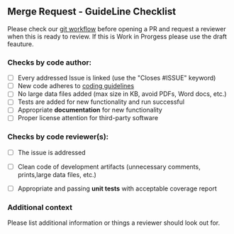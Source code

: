 ## Merge Request - GuideLine Checklist
Please check our [git workflow](https://github.com/DLR-SC/memilio/wiki/git-workflow) before opening a PR and request a reviewer when this is ready to review. If this is Work in Prorgess please use the draft feauture.

### Checks by code author:

* [ ] Every addressed Issue is linked (use the "Closes #ISSUE" keyword)
* [ ] New code adheres to [coding guidelines](https://github.com/DLR-SC/memilio/wiki/Coding-guidelines)
* [ ] No large data files added (max size in KB, avoid PDFs, Word docs, etc.)
* [ ] Tests are added for new functionality and run successful
* [ ] Appropriate **documentation** for new functionality
* [ ] Proper license attention for third-party software

### Checks by code reviewer(s):

* [ ] The issue is addressed
* [ ] Clean code of development artifacts (unnecessary comments, prints,large data files, etc.)
* [ ] Appropriate and passing **unit tests** with acceptable coverage report


### Additional context
Please list additional information or things a reviewer should look out for.